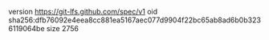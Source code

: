 version https://git-lfs.github.com/spec/v1
oid sha256:dfb76092e4eea8cc881ea5167aec077d9904f22bc65ab8ad6b0b3236119064be
size 2756
